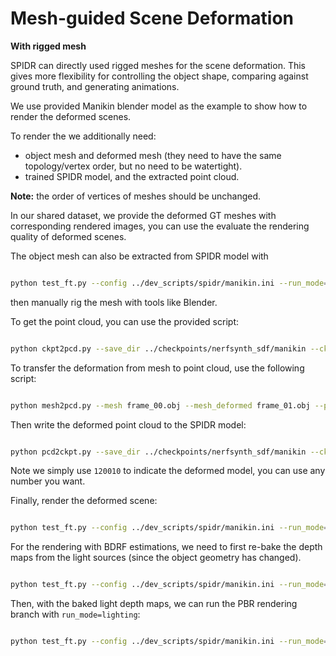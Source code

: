 # Mesh-guided Scene Deformation

**With rigged mesh**

SPIDR can directly used rigged meshes for the scene deformation. This gives more flexibility for controlling the object shape, comparing against ground truth, and generating animations.

We use provided Manikin blender model as the example to show how to render the deformed scenes.

To render the we additionally need:

* object mesh and deformed mesh (they need to have the same topology/vertex order, but no need to be watertight).
* trained SPIDR model, and the extracted point cloud.

**Note:** the order of vertices of meshes should be unchanged.

In our shared dataset, we provide the deformed GT meshes with corresponding rendered images, you can use the evaluate the rendering quality of deformed scenes.

The object mesh can also be extracted from SPIDR model with

```bash

python test_ft.py --config ../dev_scripts/spidr/manikin.ini --run_mode=sdf --marching_cube

```

then manually rig the mesh with tools like Blender.

To get the point cloud, you can use the provided script:

```bash

python ckpt2pcd.py --save_dir ../checkpoints/nerfsynth_sdf/manikin --ckpt 120000_net_ray_marching.pth --pcd 120000_pcd.ply

```


To transfer the deformation from mesh to point cloud, use the following script:

```bash

python mesh2pcd.py --mesh frame_00.obj --mesh_deformed frame_01.obj --pcd 120000_pcd.ply --pcd_deformed 120000_pcd_deformed.ply

```

Then write the deformed point cloud to the SPIDR model:

```bash

python pcd2ckpt.py --save_dir ../checkpoints/nerfsynth_sdf/manikin --ckpt 120000_net_ray_marching.pth --ckpt_deformed 120010_net_ray_marching.pth --pcd 120000_pcd_deformed.ply

```

Note we simply use `120010` to indicate the deformed model, you can use any number you want.

Finally, render the deformed scene:

```bash

python test_ft.py --config ../dev_scripts/spidr/manikin.ini --run_mode=sdf --split=test --resume_iter 120010

```

For the rendering with BDRF estimations, we need to first re-bake the depth maps from the light sources (since the object geometry has changed).

```bash

python test_ft.py --config ../dev_scripts/spidr/manikin.ini --run_mode=sdf --bake_light --down_sample=0.5 --resume_iter 120010

```

Then, with the baked light depth maps, we can run the PBR rendering branch with `run_mode=lighting`:

```bash

python test_ft.py --config ../dev_scripts/spidr/manikin.ini --run_mode=lighting --split=test --resume_iter 120010

```
